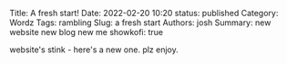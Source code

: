 Title: A fresh start!
Date: 2022-02-20 10:20
status: published
Category: Wordz
Tags: rambling
Slug: a fresh start
Authors: josh
Summary: new website new blog new me
showkofi: true

website's stink - here's a new one. plz enjoy.
